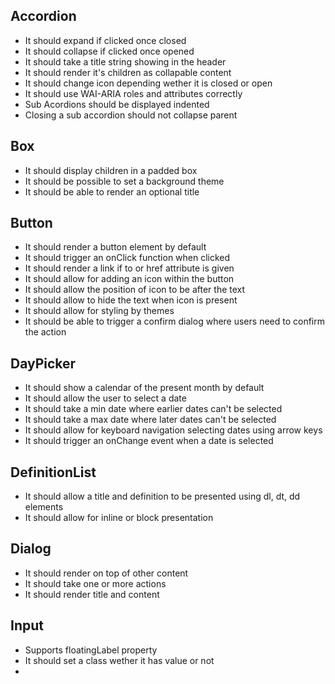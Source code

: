 ## Accordion

- It should expand if clicked once closed
- It should collapse if clicked once opened
- It should take a title string showing in the header
- It should render it's children as collapable content
- It should change icon depending wether it is closed or open
- It should use WAI-ARIA roles and attributes correctly
- Sub Acordions should be displayed indented
- Closing a sub accordion should not collapse parent

## Box

- It should display children in a padded box
- It should be possible to set a background theme
- It should be able to render an optional title

## Button

- It should render a button element by default
- It should trigger an onClick function when clicked
- It should render a link if to or href attribute is given
- It should allow for adding an icon within the button
- It should allow the position of icon to be after the text
- It should allow to hide the text when icon is present
- It should allow for styling by themes
- It should be able to trigger a confirm dialog where users need to confirm the action

## DayPicker

- It should show a calendar of the present month by default
- It should allow the user to select a date
- It should take a min date where earlier dates can't be selected
- It should take a max date where later dates can't be selected
- It should allow for keyboard navigation selecting dates using arrow keys
- It should trigger an onChange event when a date is selected

## DefinitionList

- It should allow a title and definition to be presented using dl, dt, dd elements
- It should allow for inline or block presentation

## Dialog

- It should render on top of other content
- It should take one or more actions
- It should render title and content

## Input

- Supports floatingLabel property
- It should set a class wether it has value or not
-
